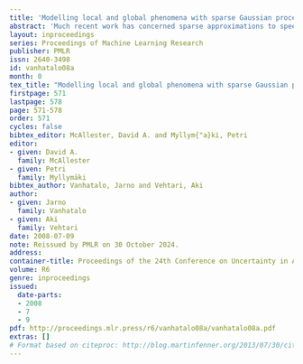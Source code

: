 ```yaml
---
title: 'Modelling local and global phenomena with sparse Gaussian processes'
abstract: 'Much recent work has concerned sparse approximations to speed up the Gaussian process regression from the unfavorable $O(n^3)$ scaling in computational time to $O(nm^2)$. Thus far, work has concentrated on models with one covariance function. However, in many practical situations additive models with multiple covariance functions may perform better, since the data may contain both long and short length-scale phenomena. The long length-scales can be captured with global sparse approximations, such as fully independent conditional (FIC), and the short length-scales can be modeled naturally by covariance functions with compact support (CS). CS covariance functions lead to naturally sparse covariance matrices, which are computationally cheaper to handle than full covariance matrices. In this paper, we propose a new sparse Gaussian process model with two additive components: FIC for the long length-scales and CS covariance function for the short length-scales. We give theoretical and experimental results and show that under certain conditions the proposed model has the same computational complexity as FIC. We also compare the model performance of the proposed model to additive models approximated by fully and partially independent conditional (PIC). We use real data sets and show that our model outperforms FIC and PIC approximations for data sets with two additive phenomena.'
layout: inproceedings
series: Proceedings of Machine Learning Research
publisher: PMLR
issn: 2640-3498
id: vanhatalo08a
month: 0
tex_title: "Modelling local and global phenomena with sparse Gaussian processes"
firstpage: 571
lastpage: 578
page: 571-578
order: 571
cycles: false
bibtex_editor: McAllester, David A. and Myllym{"a}ki, Petri
editor:
- given: David A.
  family: McAllester
- given: Petri
  family: Myllymäki
bibtex_author: Vanhatalo, Jarno and Vehtari, Aki
author:
- given: Jarno
  family: Vanhatalo
- given: Aki
  family: Vehtari 
date: 2008-07-09
note: Reissued by PMLR on 30 October 2024.
address:
container-title: Proceedings of the 24th Conference on Uncertainty in Artificial Intelligence
volume: R6
genre: inproceedings
issued:
  date-parts:
  - 2008
  - 7
  - 9
pdf: http://proceedings.mlr.press/r6/vanhatalo08a/vanhatalo08a.pdf
extras: []
# Format based on citeproc: http://blog.martinfenner.org/2013/07/30/citeproc-yaml-for-bibliographies/
---
```


